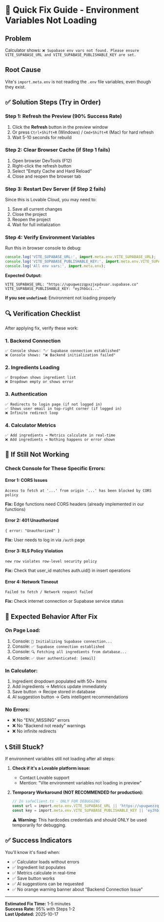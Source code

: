 # 🚀 Quick Fix Guide - Environment Variables Not Loading

## Problem
Calculator shows: `❌ Supabase env vars not found. Please ensure VITE_SUPABASE_URL and VITE_SUPABASE_PUBLISHABLE_KEY are set.`

## Root Cause
Vite's `import.meta.env` is not reading the `.env` file variables, even though they exist.

## ✅ Solution Steps (Try in Order)

### Step 1: Refresh the Preview (90% Success Rate)
1. Click the **Refresh** button in the preview window
2. Or press `Ctrl+Shift+R` (Windows) / `Cmd+Shift+R` (Mac) for hard refresh
3. Wait 5-10 seconds for rebuild

### Step 2: Clear Browser Cache (if Step 1 fails)
1. Open browser DevTools (F12)
2. Right-click the refresh button
3. Select "Empty Cache and Hard Reload"
4. Close and reopen the browser tab

### Step 3: Restart Dev Server (if Step 2 fails)
Since this is Lovable Cloud, you may need to:
1. Save all current changes
2. Close the project
3. Reopen the project
4. Wait for full initialization

### Step 4: Verify Environment Variables
Run this in browser console to debug:
```javascript
console.log('VITE_SUPABASE_URL:', import.meta.env.VITE_SUPABASE_URL);
console.log('VITE_SUPABASE_PUBLISHABLE_KEY:', import.meta.env.VITE_SUPABASE_PUBLISHABLE_KEY);
console.log('All env vars:', import.meta.env);
```

**Expected Output:**
```
VITE_SUPABASE_URL: "https://upugwezzqpxzjxpdxuar.supabase.co"
VITE_SUPABASE_PUBLISHABLE_KEY: "eyJhbGci..."
```

**If you see `undefined`:** Environment not loading properly

## 🔍 Verification Checklist

After applying fix, verify these work:

### 1. Backend Connection
```
✅ Console shows: "✅ Supabase connection established"
❌ Console shows: "❌ Backend initialization failed"
```

### 2. Ingredients Loading
```
✅ Dropdown shows ingredient list
❌ Dropdown empty or shows error
```

### 3. Authentication
```
✅ Redirects to login page (if not logged in)
✅ Shows user email in top-right corner (if logged in)
❌ Infinite redirect loop
```

### 4. Calculator Metrics
```
✅ Add ingredients → Metrics calculate in real-time
❌ Add ingredients → Nothing happens or error shown
```

## 🐛 If Still Not Working

### Check Console for These Specific Errors:

#### Error 1: CORS Issues
```
Access to fetch at '...' from origin '...' has been blocked by CORS policy
```
**Fix:** Edge functions need CORS headers (already implemented in our functions)

#### Error 2: 401 Unauthorized
```
{ error: "Unauthorized" }
```
**Fix:** User needs to log in via `/auth` page

#### Error 3: RLS Policy Violation
```
new row violates row-level security policy
```
**Fix:** Check that user_id matches auth.uid() in insert operations

#### Error 4: Network Timeout
```
Failed to fetch / Network request failed
```
**Fix:** Check internet connection or Supabase service status

## 🎯 Expected Behavior After Fix

### On Page Load:
1. Console: `🚀 Initializing Supabase connection...`
2. Console: `✅ Supabase connection established`
3. Console: `🔍 Fetching all ingredients from database...`
4. Console: `✅ User authenticated: [email]`

### In Calculator:
1. Ingredient dropdown populated with 50+ items
2. Add ingredients → Metrics update immediately
3. Save button → Recipe stored in database
4. AI suggestion button → Gets intelligent recommendations

### No Errors:
- ❌ No "ENV_MISSING" errors
- ❌ No "Backend not ready" warnings
- ❌ No infinite redirects

## 📞 Still Stuck?

If environment variables still not loading after all steps:

1. **Check if it's a Lovable platform issue:**
   - Contact Lovable support
   - Mention: "Vite environment variables not loading in preview"

2. **Temporary Workaround (NOT RECOMMENDED for production):**
   ```typescript
   // In safeClient.ts - ONLY FOR DEBUGGING
   const url = import.meta.env.VITE_SUPABASE_URL || 'https://upugwezzqpxzjxpdxuar.supabase.co';
   const key = import.meta.env.VITE_SUPABASE_PUBLISHABLE_KEY || 'eyJhbGciOiJI...';
   ```
   
   ⚠️ **Warning:** This hardcodes credentials and should ONLY be used temporarily for debugging.

## ✅ Success Indicators

You'll know it's fixed when:
- ✅ Calculator loads without errors
- ✅ Ingredient list populates
- ✅ Metrics calculate in real-time
- ✅ Save button works
- ✅ AI suggestions can be requested
- ✅ No orange warning banner about "Backend Connection Issue"

---

**Estimated Fix Time:** 1-5 minutes  
**Success Rate:** 95% with Steps 1-2  
**Last Updated:** 2025-10-17
